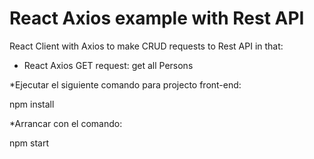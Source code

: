 # React Axios example with Rest API

React Client with Axios to make CRUD requests to Rest API in that:

- React Axios GET request: get all Persons

*Ejecutar el siguiente comando para projecto front-end:

npm install 

*Arrancar con el comando:

npm start

